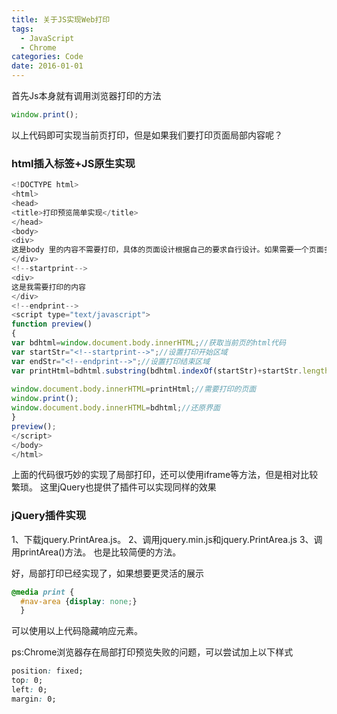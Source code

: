 ```yaml
---
title: 关于JS实现Web打印
tags:
  - JavaScript
  - Chrome
categories: Code
date: 2016-01-01
---
```



首先Js本身就有调用浏览器打印的方法
```JavaScript
window.print();
```
以上代码即可实现当前页打印，但是如果我们要打印页面局部内容呢？
<!-- more -->

### html插入标签+JS原生实现
```JavaScript
<!DOCTYPE html> 
<html> 
<head> 
<title>打印预览简单实现</title> 
</head> 
<body> 
<div>
这是body 里的内容不需要打印，具体的页面设计根据自己的要求自行设计。如果需要一个页面多个tag,可以动态生成tag  
</div> 
<!--startprint-->
<div> 
这是我需要打印的内容 
</div> 
<!--endprint-->
<script type="text/javascript"> 
function preview() 
{ 
var bdhtml=window.document.body.innerHTML;//获取当前页的html代码 
var startStr="<!--startprint-->";//设置打印开始区域 
var endStr="<!--endprint-->";//设置打印结束区域 
var printHtml=bdhtml.substring(bdhtml.indexOf(startStr)+startStr.length,bdhtml.indexOf(endStr));//从标记里获取需要打印的页面 
 
window.document.body.innerHTML=printHtml;//需要打印的页面 
window.print(); 
window.document.body.innerHTML=bdhtml;//还原界面 
} 
preview(); 
</script> 
</body> 
</html>
```
上面的代码很巧妙的实现了局部打印，还可以使用iframe等方法，但是相对比较繁琐。
这里jQuery也提供了插件可以实现同样的效果
### jQuery插件实现
1、下载jquery.PrintArea.js。
2、调用jquery.min.js和jquery.PrintArea.js
3、调用printArea()方法。
也是比较简便的方法。

好，局部打印已经实现了，如果想要更灵活的展示
```CSS
@media print {
  #nav-area {display: none;}
  }
```
可以使用以上代码隐藏响应元素。

ps:Chrome浏览器存在局部打印预览失败的问题，可以尝试加上以下样式
```CSS
position: fixed;
top: 0;
left: 0;
margin: 0;
```

